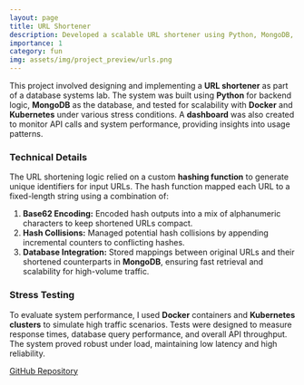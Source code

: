 ```yaml
---
layout: page
title: URL Shortener
description: Developed a scalable URL shortener using Python, MongoDB, and Kubernetes.
importance: 1
category: fun
img: assets/img/project_preview/urls.png
---
```


This project involved designing and implementing a **URL shortener** as part of a database systems lab. The system was built using **Python** for backend logic, **MongoDB** as the database, and tested for scalability with **Docker** and **Kubernetes** under various stress conditions. A **dashboard** was also created to monitor API calls and system performance, providing insights into usage patterns.

### Technical Details

The URL shortening logic relied on a custom **hashing function** to generate unique identifiers for input URLs. The hash function mapped each URL to a fixed-length string using a combination of:
1. **Base62 Encoding:** Encoded hash outputs into a mix of alphanumeric characters to keep shortened URLs compact.
2. **Hash Collisions:** Managed potential hash collisions by appending incremental counters to conflicting hashes.
3. **Database Integration:** Stored mappings between original URLs and their shortened counterparts in **MongoDB**, ensuring fast retrieval and scalability for high-volume traffic.

### Stress Testing

To evaluate system performance, I used **Docker** containers and **Kubernetes clusters** to simulate high traffic scenarios. Tests were designed to measure response times, database query performance, and overall API throughput. The system proved robust under load, maintaining low latency and high reliability.

[GitHub Repository](https://github.com/Computer-Engineering-Department-Archive/CE-231-DB-Lab/tree/main/HWs-2023/Prj)
